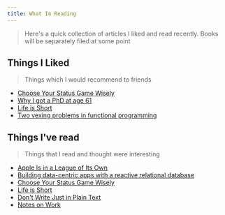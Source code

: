 ```yaml
---
title: What Im Reading
---
```


> Here's a quick collection of articles I liked and read recently. Books will be separately filed at some point

## Things I Liked
> Things which I would recommend to friends

- [Choose Your Status Game Wisely](generated/highlights/choose-your-status-game-wisely.md)
- [Why I got a PhD at age 61](generated/highlights/why-i-got-a-phd-at-age-61.md)
- [Life is Short](generated/highlights/life-is-short.md)
- [Two vexing problems in functional programming](generated/highlights/two-vexing-problems-in-functional-programming.md)



## Things I've read
> Things that I read and thought were interesting


- [Apple Is in a League of Its Own](generated/highlights/apple-is-in-a-league-of-its-own.md)
- [Building data-centric apps with a reactive relational database](generated/highlights/building-data-centric-apps-with-a-reactive-relational-database.md)
- [Choose Your Status Game Wisely](generated/highlights/choose-your-status-game-wisely.md)
- [Life is Short](generated/highlights/life-is-short.md)
- [Don't Write Just in Plain Text](generated/highlights/dont-write-just-in-plain-text.md)
- [Notes on Work](generated/highlights/notes-on-work.md)
